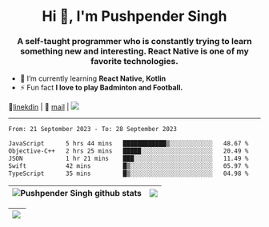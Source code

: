 <h1 align="center">Hi 👋, I'm Pushpender Singh</h1>
<h3 align="center">A self-taught programmer who is constantly trying to learn something new and interesting. React Native is one of my favorite technologies.</h3>

- 🌱 I’m currently learning **React Native, Kotlin**
- ⚡ Fun fact **I love to play Badminton and Football.**

👔[linekdin](https://www.linkedin.com/in/pushpender-singh-240061202/) | 📧 [mail](mailto:pushpendersingh694@gmail.com) | ![](https://komarev.com/ghpvc/?username=pushpender-singh-ap&color=blue)


---

<!--START_SECTION:waka-->

```txt
From: 21 September 2023 - To: 28 September 2023

JavaScript      5 hrs 44 mins   ████████████▒░░░░░░░░░░░░   48.67 %
Objective-C++   2 hrs 25 mins   █████░░░░░░░░░░░░░░░░░░░░   20.49 %
JSON            1 hr 21 mins    ███░░░░░░░░░░░░░░░░░░░░░░   11.49 %
Swift           42 mins         █▒░░░░░░░░░░░░░░░░░░░░░░░   05.97 %
TypeScript      35 mins         █▒░░░░░░░░░░░░░░░░░░░░░░░   04.98 %
```

<!--END_SECTION:waka-->

| <a><img align="center" src="https://github-readme-stats-iota-ecru-15.vercel.app/api?username=pushpender-singh-ap&show_icons=true&include_all_commits=true&theme=buefy&hide_border=true" alt="Pushpender Singh github stats" /></a> | <a><img align="center" src="https://github-readme-stats-iota-ecru-15.vercel.app/api/top-langs/?username=pushpender-singh-ap&layout=compact&theme=buefy&hide_border=true" /></a> |
| ------------- | ------------- |

| <a> <img align="left" src="https://github-readme-streak-stats.herokuapp.com/?user=pushpender-singh-ap" /></br> </a> |
| ------------- |
